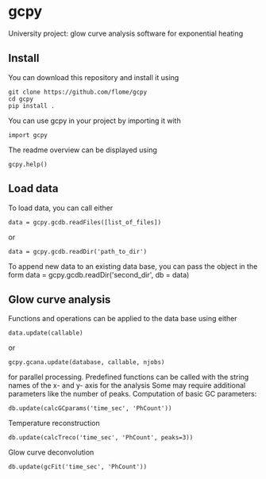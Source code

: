 # gcpy
University project: glow curve analysis software for exponential heating

## Install

You can download this repository and install it using
```
git clone https://github.com/flome/gcpy
cd gcpy
pip install .
```
You can use gcpy in your project by importing it with
```
import gcpy
```
The readme overview can be displayed using
```
gcpy.help()
```


## Load data

To load data, you can call either
```
data = gcpy.gcdb.readFiles([list_of_files])
```

or

```
data = gcpy.gcdb.readDir('path_to_dir')
```

To append new data to an existing data base, you can pass the object in the form
data = gcpy.gcdb.readDir('second_dir', db = data)

## Glow curve analysis

Functions and operations can be applied to the data base using either
```
data.update(callable)
```
or
```
gcpy.gcana.update(database, callable, njobs)
```
for parallel processing.
Predefined functions can be called with the string names of the x- and y- axis for the analysis
Some may require additional parameters like the number of peaks.
Computation of basic GC parameters: 

```
db.update(calcGCparams('time_sec', 'PhCount'))
```

Temperature reconstruction

```
db.update(calcTreco('time_sec', 'PhCount', peaks=3))
```

Glow curve deconvolution

```
db.update(gcFit('time_sec', 'PhCount'))
```
